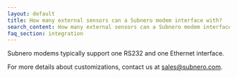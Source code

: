 ```yaml
---
layout: default
title: How many external sensors can a Subnero modem interface with?
search_content: How many external sensors can a Subnero modem interface with?
faq_section: integration
---
```


Subnero modems typically support one RS232 and one Ethernet interface.

For more details about customizations, contact us at sales@subnero.com.
